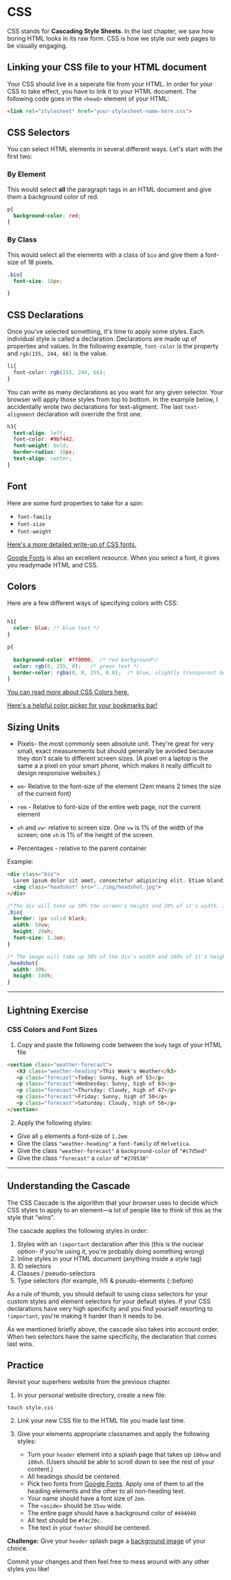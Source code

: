# CSS

CSS stands for __Cascading Style Sheets__. In the last chapter, we saw how boring HTML looks in its raw form. CSS is how we style our web pages to be visually engaging.

## Linking your CSS file to your HTML document
Your CSS should live in a seperate file from your HTML. In order for your CSS to take effect, you have to link it to your HTML document. The following code goes in the `<head>` element of your HTML:
```html
<link rel="stylesheet" href="your-stylesheet-name-here.css">
```

## CSS Selectors
You can select HTML elements in several different ways. 
Let's start with the first two:

### By Element
This would select __all__ the paragraph tags in an HTML document and give them a background color of red.
```css
p{
  background-color: red;
}
```
### By Class
This would select all the elements with a class of `bio` and give them a font-size of 18 pixels.
```css
.bio{
  font-size: 18px;

}
```



## CSS Declarations
Once you've selected something, it's time to apply some styles. Each individual style is called a declaration. Declarations are made up of properties and values. In the following example, `font-color` is the property and `rgb(155, 244, 66)` is the value.
```css
li{
  font-color: rgb(155, 244, 66);
}
```
You can write as many declarations as you want for any given selector. Your browser will apply those styles from top to bottom. In the example below, I accidentally wrote two declarations for text-aligment. The last `text-alignment` declaration will override the first one.
```css
h3{
  text-align: left;
  font-color: #9bf442;
  font-weight: bold;
  border-radius: 10px;
  text-align: center;
}
```

## Font
Here are some font properties to take for a spin:
- `font-family`
- `font-size`
- `font-weight`

[Here's a more detailed write-up of CSS fonts.](https://www.w3schools.com/css/css_font.asp)

[Google Fonts](https://fonts.google.com/) is also an excellent resource. When you select a font, it gives you readymade HTML and CSS.

## Colors
Here are a few different ways of specifying colors with CSS:
```css

h1{
  color: blue; /* blue text */
}

p{
 
  background-color: #ff0000;  /* red background*/
  color: rgb(0, 255, 0);   /* green text */
  border-color: rgba(0, 0, 255, 0.8);  /* blue, slightly transparent border */
}

```

[You can read more about CSS Colors here.](https://www.w3schools.com/cssref/css_colors_legal.asp)

[Here's a helpful color picker for your bookmarks bar!](https://htmlcolorcodes.com/color-picker/)

## Sizing Units
- Pixels- the most commonly seen absolute unit. They're great for very small, exact measurements but should generally be avoided because they don't scale to different screen sizes. (A pixel on a laptop is the same a a pixel on your smart phone, which makes it really difficult to design responsive websites.)

- `em`- 	Relative to the font-size of the element (2em means 2 times the size of the current font)
- `rem` - Relative to font-size of the entire web page, not the current element
- `vh` and `vw`- relative to screen size. One `vw` is 1% of the width of the screen; one `vh` is 1% of the height of the screen.
- Percentages - relative to the parent container

Example:

```html
<div class="bio">
  Lorem ipsum dolor sit amet, consectetur adipiscing elit. Etiam blandit ut velit non rhoncus. 
  <img class="headshot" src="../img/headshot.jpg">
</div>
```

```css
/*The div will take up 50% the screen's height and 20% of it's width. Its fontsize will be slightly larger than the default size. It will have a 1px black border*/
.bio{
  border: 1px solid black;
  width: 50vw;
  height: 20vh;
  font-size: 1.2em;
}

/* The image will take up 30% of the div's width and 100% of it's height. */
.headshot{
  width: 30%;
  height: 100%;
}


```

***    
 ## Lightning Exercise
 
 ### CSS Colors and Font Sizes
 1. Copy and paste the following code between the `body` tags of your HTML file
 ```html
<section class="weather-forecast">
    <h3 class="weather-heading">This Week's Weather</h3>
    <p class="forecast">Today: Sunny, high of 53</p>
    <p class="forecast">Wednesday: Sunny, high of 63</p>
    <p class="forecast">Thursday: Cloudy, high of 47</p>
    <p class="forecast">Friday: Sunny, high of 50</p>
    <p class="forecast">Saturday: Cloudy, high of 56</p>
</section>
```
2. Apply the following styles:
  - Give all `p` elements a font-size of `1.2em`
  - Give the class `"weather-heading"` a `font-family` of `Helvetica`.
  - Give the class `"weather-forecast"` a `background-color` of `"#c7d5ed"`
  - Give the class `"forecast"`  a `color` of `"#270538"`
***


## Understanding the Cascade 

The CSS Cascade is the algorithm that your browser uses to decide which CSS styles to apply to an element—a lot of people like to think of this as the style that “wins”.

The cascade applies the following styles in order:

1. Styles with an `!important` declaration after this (this is the nuclear option- if you're using it, you're probably doing something wrong)
1. Inline styles in your HTML document (anything inside a style tag)
1. ID selectors
1. Classes / pseudo-selectors
1. Type selectors (for example, h1) & pseudo-elements (::before)

As a rule of thumb, you should default to using class selectors for your custom styles and element selectors for your default styles. If your CSS declarations have very high specificity and you find yourself resorting to `!important`, you're making it harder than it needs to be.

As we mentioned briefly above, the cascade also takes into account order. When two selectors have the same specificity, the declaration that comes last wins.

## Practice
Revisit your superhero website from the previous chapter. 

1. In your personal website directory, create a new file: 
```
touch style.css
```
2. Link your new CSS file to the HTML file you made last time.

3. Give your elements appropriate classnames and apply the following styles:
    - Turn your `header` element into a splash page that takes up `100vw` and `100vh`. (Users should be able to scroll down to see the rest of your content.)
    - All headings should be centered.
    - Pick two fonts from [Google Fonts](https://fonts.google.com/). Apply one of them to all the heading elements and the other  to all non-heading text.
    - Your name should have a font size of `2em`.
    - The `<aside>` should be `35vw` wide.
    - The entire page should have a background color of `#494949`
    - All text should be `#f4c20c`.
    - The text in your `footer` should be centered.

**Challenge:**
 Give your `header` splash page a [background image](http://www.htmldog.com/guides/css/intermediate/backgroundimages/) of your choice.
  
Commit your changes and then feel free to mess around with any other styles you like! 
  



